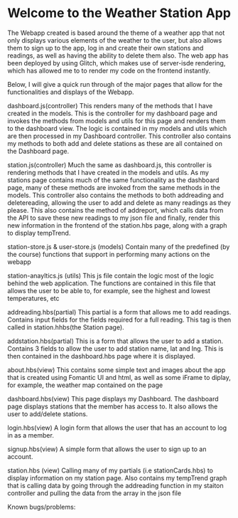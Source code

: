 # Welcome to the Weather Station App

The Webapp created is based around the theme of a weather app that not only displays various elements of the weather to the user, but also allows them to sign up to the app, log in and create their own stations and readings, as well as having the ability to delete them also. The web app has been deployed by using Glitch, which makes use of server-isde rendering, which has allowed me to to render my code on the frontend instantly.

Below, I will give a quick run through of the major pages that allow for the functionalities and displays of the Webapp.

dashboard.js(controller) This renders many of the methods that I have created in the models. This is the controller for my dashboard page and invokes the methods from models and utils for this page and renders them to the dashboard view. The logic is contained in my models and utils which are then processed in my Dashboard controller. This controller also contains my methods to both add and delete stations as these are all contained on the Dashboard page.

station.js(controller) Much the same as dashboard.js, this controller is rendering methods that I have created in the models and utils. As my stations page contains much of the same functionality as the dashboard page, many of these methods are invoked from the same methods in the models. This controller also contains the methods to both addreading and deletereading, allowing the user to add and delete as many readings as they please. This also contains the method of addreport, which calls data from the API to save these new readings to my json file and finally, render this new information in the frontend of the station.hbs page, along with a graph to display tempTrend.

station-store.js & user-store.js (models) Contain many of the predefined (by the course) functions that support in performing many actions on the webapp

station-anayltics.js (utils) This js file contain the logic most of the logic behind the web application. The functions are contained in this file that allows the user to be able to, for example, see the highest and lowest temperatures, etc

addreading.hbs(partial) This partial is a form that allows me to add readings. Contains input fields for the fields required for a full reading. This tag is then called in station.hhbs(the Station page).

addstation.hbs(partial) This is a form that allows the user to add a station. Contains 3 fields to allow the user to add station name, lat and lng. This is then contained in the dashboard.hbs page where it is displayed.

about.hbs(view) This contains some simple text and images about the app that is created using Fomantic UI and html, as well as some iFrame to diplay, for example, the weather map contained on the page

dashboard.hbs(view) This page displays my Dashboard. The dashboard page displays stations that the member has access to. It also allows the user to add/delete stations.

login.hbs(view) A login form that allows the user that has an account to log in as a member.

signup.hbs(view) A simple form that allows the user to sign up to an account.

station.hbs (view) Calling many of my partials (i.e stationCards.hbs) to display information on my station page. Also contains my tempTrend graph that is calling data by going through the addreading function in my staiton controller and pulling the data from the array in the json file

Known bugs/problems:
